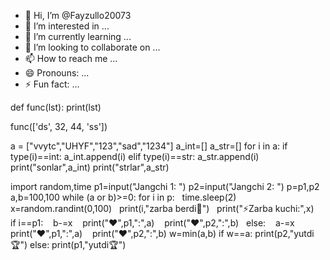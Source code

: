 - 👋 Hi, I’m @Fayzullo20073
- 👀 I’m interested in ...
- 🌱 I’m currently learning ...
- 💞️ I’m looking to collaborate on ...
- 📫 How to reach me ...
- 😄 Pronouns: ...
- ⚡ Fun fact: ...

<!---
Fayzullo20073/Fayzullo20073 is a ✨ special ✨ repository because its `README.md` (this file) appears on your GitHub profile.
You can click the Preview link to take a look at your changes.
--->

def func(lst):
    print(lst)

func(['ds', 32, 44, 'ss'])

a = ["vvytc","UHYF","123","sad","1234"]
a_int=[]
a_str=[]
for i in a:
    if type(i)==int:
        a_int.append(i)
    elif type(i)==str:
        a_str.append(i)
print("sonlar",a_int)
print("strlar",a_str)           





import random,time
p1=input("Jangchi 1: ")
p2=input("Jangchi 2: ")
p=p1,p2
a,b=100,100
while (a or b)>=0:
for i in p:
  time.sleep(2)
  x=random.randint(0,100)
  print(i,"zarba berdi🥊")
  print("⚡️Zarba kuchi:",x)
  if i==p1:
   b-=x
   print("❤️",p1,":",a)
   print("❤️",p2,":",b)
  else:
   a-=x
   print("❤️",p1,":",a)
   print("❤️",p2,":",b)
w=min(a,b)
if w==a:
print(p2,"yutdi🏆")
else:
print(p1,"yutdi🏆")
